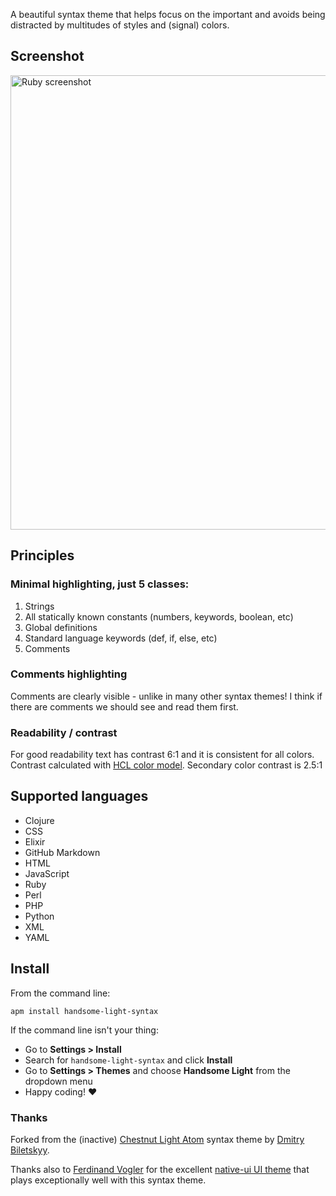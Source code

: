 A beautiful syntax theme that helps focus on the important and avoids being distracted by multitudes of styles and (signal) colors.

## Screenshot

<p><img src="https://github.com/mgruner/handsome-light-syntax/raw/master/ruby-screenshot.png" alt="Ruby screenshot" width="782px" height="727px"></p>

## Principles

### Minimal highlighting, just 5 classes:

1. Strings
2. All statically known constants (numbers, keywords, boolean, etc)
3. Global definitions
4. Standard language keywords (def, if, else, etc)
5. Comments

### Comments highlighting

Comments are clearly visible - unlike in many other syntax themes! I think if there are comments we should see and read them first.

### Readability / contrast

For good readability text has contrast 6:1 and it is consistent for all colors. Contrast calculated with [HCL color model](https://en.wikipedia.org/wiki/HCL_color_space). Secondary color contrast is 2.5:1

## Supported languages

- Clojure
- CSS
- Elixir
- GitHub Markdown
- HTML
- JavaScript
- Ruby
- Perl
- PHP
- Python
- XML
- YAML

## Install

From the command line:

`apm install handsome-light-syntax`

If the command line isn't your thing:

- Go to **Settings > Install**
- Search for `handsome-light-syntax` and click **Install**
- Go to **Settings > Themes** and choose **Handsome Light** from the dropdown menu
- Happy coding! :heart:


### Thanks

Forked from the (inactive) [Chestnut Light Atom](https://github.com/biletskyy/chestnut-light-atom-syntax) syntax theme by [Dmitry Biletskyy](https://github.com/biletskyy).

Thanks also to [Ferdinand Vogler](https://github.com/fv0) for the excellent [native-ui UI theme](https://github.com/fv0/native-ui) that plays exceptionally well with this syntax theme.
